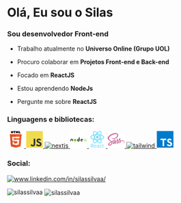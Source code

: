 <h1>Olá, Eu sou o Silas</h1>
<h3>Sou desenvolvedor Front-end</h3>

- Trabalho atualmente no **Universo Online (Grupo UOL)**

- Procuro colaborar em **Projetos Front-end e Back-end**

- Focado em **ReactJS**

- Estou aprendendo **NodeJs**

- Pergunte me sobre **ReactJS**


<h3 align="left">Linguagens e bibliotecas: </h3>
<p align="left"> <a href="https://www.w3.org/html/" target="_blank" rel="noreferrer"> <img src="https://raw.githubusercontent.com/devicons/devicon/master/icons/html5/html5-original-wordmark.svg" alt="html5" width="40" height="40"/> </a> <a href="https://developer.mozilla.org/en-US/docs/Web/JavaScript" target="_blank" rel="noreferrer"> <img src="https://raw.githubusercontent.com/devicons/devicon/master/icons/javascript/javascript-original.svg" alt="javascript" width="40" height="40"/> </a> <a href="https://nextjs.org/" target="_blank" rel="noreferrer"> <img src="https://cdn.worldvectorlogo.com/logos/nextjs-2.svg" alt="nextjs" width="40" height="40"/> </a> <a href="https://nodejs.org" target="_blank" rel="noreferrer"> <img src="https://raw.githubusercontent.com/devicons/devicon/master/icons/nodejs/nodejs-original-wordmark.svg" alt="nodejs" width="40" height="40"/> </a> <a href="https://reactjs.org/" target="_blank" rel="noreferrer"> <img src="https://raw.githubusercontent.com/devicons/devicon/master/icons/react/react-original-wordmark.svg" alt="react" width="40" height="40"/> </a> <a href="https://sass-lang.com" target="_blank" rel="noreferrer"> <img src="https://raw.githubusercontent.com/devicons/devicon/master/icons/sass/sass-original.svg" alt="sass" width="40" height="40"/> </a> <a href="https://tailwindcss.com/" target="_blank" rel="noreferrer"> <img src="https://www.vectorlogo.zone/logos/tailwindcss/tailwindcss-icon.svg" alt="tailwind" width="40" height="40"/> </a> <a href="https://www.typescriptlang.org/" target="_blank" rel="noreferrer"> <img src="https://raw.githubusercontent.com/devicons/devicon/master/icons/typescript/typescript-original.svg" alt="typescript" width="40" height="40"/> </a> </p>

<h3 align="left">Social:</h3>
<p align="left">
<a href="https://linkedin.com/in/www.linkedin.com/in/silassilvaa/" target="blank"><img align="center" src="https://raw.githubusercontent.com/rahuldkjain/github-profile-readme-generator/master/src/images/icons/Social/linked-in-alt.svg" alt="www.linkedin.com/in/silassilvaa/" height="30" width="40" /></a>
</p>

<p><img align="left" src="https://github-readme-stats.vercel.app/api/top-langs?username=silassilvaa&show_icons=true&locale=en&layout=compact" alt="silassilvaa" /></p>

<p>&nbsp;<img align="center" src="https://github-readme-stats.vercel.app/api?username=silassilvaa&show_icons=true&locale=en" alt="silassilvaa" /></p>
